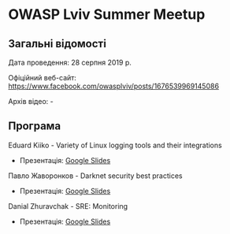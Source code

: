 # OWASP Lviv Summer Meetup

## Загальні відомості

Дата проведення: 28 серпня 2019 р.

Офіційний веб-сайт: https://www.facebook.com/owasplviv/posts/1676539969145086

Архів відео: -

## Програма

Eduard Kiiko - Variety of Linux logging tools and their integrations
 - Презентація: [Google Slides](https://docs.google.com/presentation/d/17ykMjZ5rplsRlbEW3ENSW_dGqX3usg_nVVM3jcN1YHU/edit?usp=sharing)
 
Павло Жаворонков - Darknet security best practices
- Презентація: [Google Slides](https://docs.google.com/presentation/d/1UAzfYjzmfhMWOjR-5BmUg2LR1dDLh2PcHgCZ-E4m9Cc/edit?usp=sharing)
 
Danial Zhuravchak - SRE: Monitoring
- Презентація: [Google Slides](https://docs.google.com/presentation/d/19GFCQxxNkiE64E_E4qlCUaeNnP9ImIsaVQkcMKQ07b4/edit?usp=sharing)
